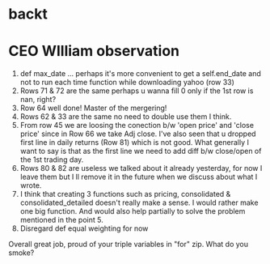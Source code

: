 # backt
# CEO WIlliam observation

1. def max_date ... perhaps it's more convenient to get a self.end_date and not to run each time function while downloading yahoo (row 33)
2. Rows 71 & 72 are the same perhaps u wanna fill 0 only if the 1st row is nan, right?
3. Row 64 well done! Master of the mergering! 
4. Rows 62 & 33 are the same no need to double use them I think.
5. From row 45 we are loosing the conection b/w 'open price' and 'close price' since in Row 66 we take Adj close. I've also seen that u dropped first line in daily returns (Row 81) which is not good. What generally I want to say is that as the first line we need to add diff b/w close/open of the 1st trading day.
6. Rows 80 & 82 are useless we talked about it already yesterday, for now I leave them but I ll remove it in the future when we discuss about what I wrote.
7. I think that creating 3 functions such as pricing, consolidated & consolidated_detailed doesn't really make a sense. I would rather make one big function. And would also help partially to solve the problem mentioned in the point 5.
8. Disregard def equal weighting  for now 

Overall great job, proud of your triple variables in "for" zip. What do you smoke?
